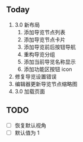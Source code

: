 ## Today

1. 3.0 新布局
	1. 添加导览节点列表
	2. 添加导览节点卡片
	3. 添加导览前后按钮导航
	4. 重构导览分组
	5. 添加当前导览名称显示
	6. 添加功能区按钮 icon
2. 修复导览设置错误
3. 编辑器更新导览节点缩略图
4. 3.0 加载页面

## TODO

- [ ] 恢复默认视角
- [ ] 默认值为 1